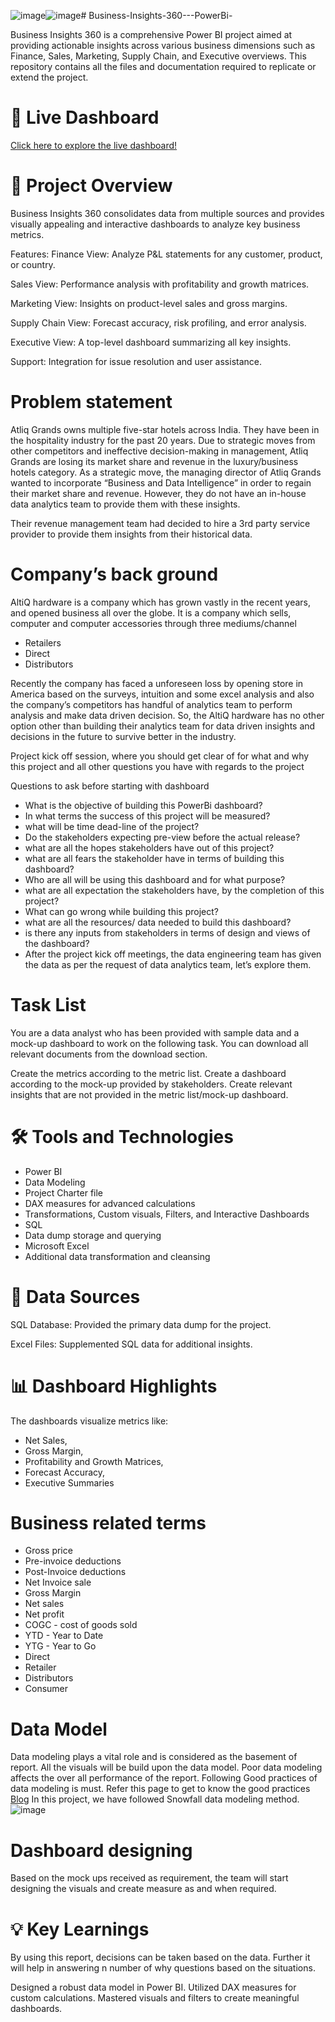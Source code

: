 ![image](https://github.com/user-attachments/assets/5ab73c7c-cea9-4a3e-9222-881fca8e13cd)![image](https://github.com/user-attachments/assets/6f7d4ef4-abcc-4f48-ac95-b26162d49571)# Business-Insights-360---PowerBi-

Business Insights 360 is a comprehensive Power BI project aimed at providing actionable insights across various business dimensions such as Finance, Sales, Marketing, Supply Chain, and Executive overviews. This repository contains all the files and documentation required to replicate or extend the project.

# 🚀 Live Dashboard

[Click here to explore the live dashboard!](https://app.powerbi.com/view?r=eyJrIjoiMzU0ZDEwNGEtODZmNi00Yzc2LTlmZmYtMDM2Yjg0OGQ3YjIxIiwidCI6ImM2ZTU0OWIzLTVmNDUtNDAzMi1hYWU5LWQ0MjQ0ZGM1YjJjNCJ9
)

# 📑 Project Overview

Business Insights 360 consolidates data from multiple sources and provides visually appealing and interactive dashboards to analyze key business metrics.

Features:
Finance View: Analyze P&L statements for any customer, product, or country.  

Sales View: Performance analysis with profitability and growth matrices.

Marketing View: Insights on product-level sales and gross margins.

Supply Chain View: Forecast accuracy, risk profiling, and error analysis.

Executive View: A top-level dashboard summarizing all key insights.

Support: Integration for issue resolution and user assistance.

# Problem statement

Atliq Grands owns multiple five-star hotels across India. They have been in the hospitality industry for the past 20 years. Due to strategic moves from other competitors and ineffective decision-making in management, Atliq Grands are losing its market share and revenue in the luxury/business hotels category. As a strategic move, the managing director of Atliq Grands wanted to incorporate “Business and Data Intelligence” in order to regain their market share and revenue. However, they do not have an in-house data analytics team to provide them with these insights.

Their revenue management team had decided to hire a 3rd party service provider to provide them insights from their historical data.

# Company’s back ground

AltiQ hardware is a company which has grown vastly in the recent years, and opened business all over the globe. It is a company which sells, computer and computer accessories through three mediums/channel

- Retailers
- Direct
- Distributors

Recently the company has faced a unforeseen loss by opening store in America based on the surveys, intuition and some excel analysis and also the company’s competitors has handful of analytics team to perform analysis and make data driven decision. So, the AltiQ hardware has no other option other than building their analytics team for data driven insights and decisions in the future to survive better in the industry.

Project kick off session, where you should get clear of for what and why this project and all other questions you have with regards to the project

Questions to ask before starting with dashboard

- What is the objective of building this PowerBi dashboard?
- In what terms the success of this project will be measured?
- what will be time dead-line of the project?
- Do the stakeholders expecting pre-view before the actual release?
- what are all the hopes stakeholders have out of this project?
- what are all fears the stakeholder have in terms of building this dashboard?
- Who are all will be using this dashboard and for what purpose?
- what are all expectation the stakeholders have, by the completion of this project?
- What can go wrong while building this project?
- what are all the resources/ data needed to build this dashboard?
- is there any inputs from stakeholders in terms of design and views of the dashboard?
- After the project kick off meetings, the data engineering team has given the data as per the request of data analytics team, let’s explore them.

# Task List

You are a data analyst who has been provided with sample data and a mock-up dashboard to work on the following task. You can download all relevant documents from the download section.

Create the metrics according to the metric list.
Create a dashboard according to the mock-up provided by stakeholders.
Create relevant insights that are not provided in the metric list/mock-up dashboard.

# 🛠️ Tools and Technologies

- Power BI
- Data Modeling
- Project Charter file
- DAX measures for advanced calculations
- Transformations, Custom visuals, Filters, and Interactive Dashboards
- SQL
- Data dump storage and querying
- Microsoft Excel
- Additional data transformation and cleansing

# 📂 Data Sources

SQL Database: Provided the primary data dump for the project.

Excel Files: Supplemented SQL data for additional insights.

# 📊 Dashboard Highlights

The dashboards visualize metrics like:

- Net Sales,
- Gross Margin,
- Profitability and Growth Matrices,
- Forecast Accuracy,
- Executive Summaries

# Business related terms

- Gross price
- Pre-invoice deductions
- Post-Invoice deductions
- Net Invoice sale
- Gross Margin
- Net sales
- Net profit
- COGC - cost of goods sold
- YTD - Year to Date
- YTG - Year to Go
- Direct
- Retailer
- Distributors
- Consumer

# Data Model

Data modeling plays a vital role and is considered as the basement of report. All the visuals will be build upon the data model.
Poor data modeling affects the over all performance of the report.
Following Good practices of data modeling is must. Refer this page to get to know the good practices [Blog](https://addendanalytics.com/blog/data-modelling-best-practices)
In this project, we have followed Snowfall data modeling method.
![image](https://github.com/user-attachments/assets/717fa9e0-2cfe-4ba4-9fe4-a0381659df85)

# Dashboard designing

Based on the mock ups received as requirement, the team will start designing the visuals and create measure as and when required.

# 💡 Key Learnings

By using this report, decisions can be taken based on the data. Further it will help in answering n number of why questions based on the situations.

Designed a robust data model in Power BI.
Utilized DAX measures for custom calculations.
Mastered visuals and filters to create meaningful dashboards.
